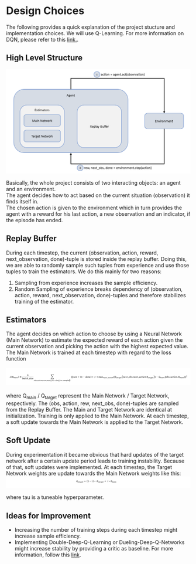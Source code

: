 # Design Choices
The following provides a quick explanation of the project stucture and implementation choices.
We will use Q-Learning. For more information on DQN, please refer to this [link.](https://towardsdatascience.com/self-learning-ai-agents-part-ii-deep-q-learning-b5ac60c3f47).

## High Level Structure
![High Level Stucture](images/structure.png)

Basically, the whole project consists of two interacting objects: an agent and an environment.  
The agent decides how to act based on the current situation (observation) it finds itself in.  
The chosen action is given to the environment which in turn provides the agent with a reward for
his last action, a new observation and an indicator, if the episode has ended.

## Replay Buffer
During each timestep, the current (observation, action, reward, next_observation, done)-tuple is 
stored inside the replay buffer. Doing this, we are able to randomly sample such tuples from experience
and use those tuples to train the estimators. We do this mainly for two reasons:
1. Sampling from experience increases the sample efficiency.
2. Random Sampling of experience breaks dependency of (observation, action, reward, next_observation, done)-tuples
   and therefore stabilizes training of the estimator.
   
## Estimators
The agent decides on which action to choose by using a Neural Network (Main Network) to estimate the expected reward of each
action given the current observation and picking the action with the highest expected value.
The Main Network is trained at each timestep with regard to the loss function  
<br>
![loss](images/loss.png)  
<br>
where Q<sub>main</sub> / Q<sub>target</sub> represent the Main Network / Target Network, respectively. The 
(obs, action, rew, next_obs, done)-tuples are sampled from the Replay Buffer. The Main and Target Network are identical 
at initialization. Training is only applied to the Main Network. At each timestep, a soft update towards the Main Network
is applied to the Target Network.

## Soft Update
During experimentation it became obvious that hard updates of the target network after a certain update period
leads to training instability. Because of that, soft updates were implemented. At each timestep, the Target Network weights
are update towards the Main Network weights like this:
<br>
![soft update](images/soft_update.PNG)
<br>

where tau is a tuneable hyperparameter.

## Ideas for Improvement
- Increasing the number of training steps during each timestep might increase sample efficiency.
- Implementing Double-Deep-Q-Learning or Dueling-Deep-Q-Networks might increase stability by providing a critic as 
   baseline. For more information, follow this [link]().
